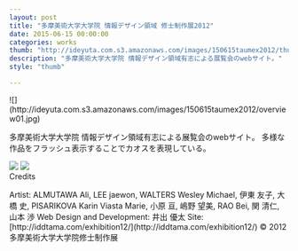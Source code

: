 ```yaml
---
layout: post
title: "多摩美術大学大学院 情報デザイン領域 修士制作展2012"
date: 2015-06-15 00:00:00
categories: works
thumb: "http://ideyuta.com.s3.amazonaws.com/images/150615taumex2012/thumb.jpg"
description: "多摩美術大学大学院 情報デザイン領域有志による展覧会のwebサイト。"
style: "thumb"

---
```


<div class="images">
![](http://ideyuta.com.s3.amazonaws.com/images/150615taumex2012/overview01.jpg)
</div>

多摩美術大学大学院 情報デザイン領域有志による展覧会のwebサイト。
多様な作品をフラッシュ表示することでカオスを表現している。

<img class="lazyload" src="http://ideyuta.com.s3.amazonaws.com/images/150615taumex2012/low/anime01.jpg" data-src="http://ideyuta.com.s3.amazonaws.com/images/150615taumex2012/anime01.gif">
<img class="lazyload" src="http://ideyuta.com.s3.amazonaws.com/images/150615taumex2012/low/anime02.jpg" data-src="http://ideyuta.com.s3.amazonaws.com/images/150615taumex2012/anime02.gif">

<div class="note">
Credits
<p>Artist: ALMUTAWA Ali, LEE jaewon, WALTERS Wesley Michael, 伊東 友子, 大橋 史, PISARIKOVA Karin Viasta Marie, 小原 亘, 嶋野 望美, RAO Bei, 関 清仁, 山本 渉
Web Design and Development: 井出 優太
Site: [http://iddtama.com/exhibition12/](http://iddtama.com/exhibition12/)
&copy; 2012 多摩美術大学大学院修士制作展
</p>
</div>
